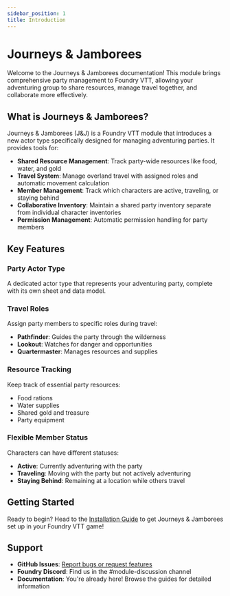 ```yaml
---
sidebar_position: 1
title: Introduction
---
```


# Journeys & Jamborees

Welcome to the Journeys & Jamborees documentation! This module brings comprehensive party management to Foundry VTT, allowing your adventuring group to share resources, manage travel together, and collaborate more effectively.

## What is Journeys & Jamborees?

Journeys & Jamborees (J&J) is a Foundry VTT module that introduces a new actor type specifically designed for managing adventuring parties. It provides tools for:

- **Shared Resource Management**: Track party-wide resources like food, water, and gold
- **Travel System**: Manage overland travel with assigned roles and automatic movement calculation
- **Member Management**: Track which characters are active, traveling, or staying behind
- **Collaborative Inventory**: Maintain a shared party inventory separate from individual character inventories
- **Permission Management**: Automatic permission handling for party members

## Key Features

### Party Actor Type
A dedicated actor type that represents your adventuring party, complete with its own sheet and data model.

### Travel Roles
Assign party members to specific roles during travel:
- **Pathfinder**: Guides the party through the wilderness
- **Lookout**: Watches for danger and opportunities
- **Quartermaster**: Manages resources and supplies

### Resource Tracking
Keep track of essential party resources:
- Food rations
- Water supplies
- Shared gold and treasure
- Party equipment

### Flexible Member Status
Characters can have different statuses:
- **Active**: Currently adventuring with the party
- **Traveling**: Moving with the party but not actively adventuring
- **Staying Behind**: Remaining at a location while others travel

## Getting Started

Ready to begin? Head to the [Installation Guide](installation) to get Journeys & Jamborees set up in your Foundry VTT game!

## Support

- **GitHub Issues**: [Report bugs or request features](https://github.com/rayners/fvtt-journeys-and-jamborees/issues)
- **Foundry Discord**: Find us in the #module-discussion channel
- **Documentation**: You're already here! Browse the guides for detailed information